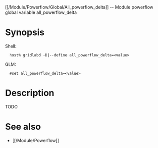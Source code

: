 [[/Module/Powerflow/Global/All_powerflow_delta]] -- Module powerflow global variable all_powerflow_delta

# Synopsis
Shell:
~~~
  host% gridlabd -D|--define all_powerflow_delta=<value>
~~~
GLM:
~~~
  #set all_powerflow_delta=<value>
~~~

# Description

TODO

# See also
* [[/Module/Powerflow]]
